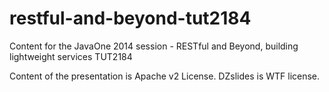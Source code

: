 restful-and-beyond-tut2184
==========================
Content for the JavaOne 2014 session - RESTful and Beyond, building lightweight services
TUT2184

Content of the presentation is Apache v2 License.
DZslides is WTF license.
